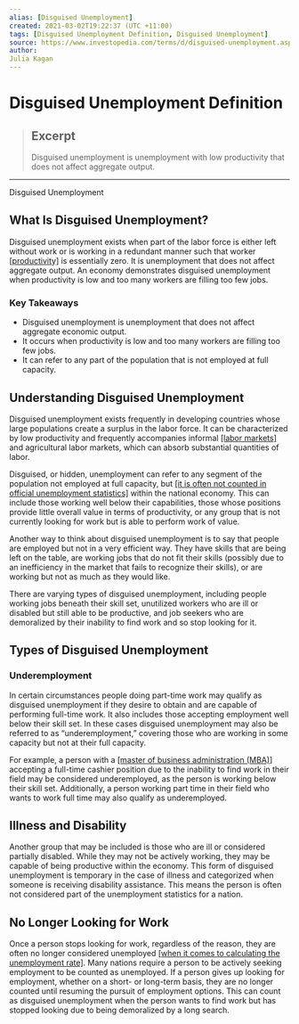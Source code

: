 ```yaml
---
alias: [Disguised Unemployment]
created: 2021-03-02T19:22:37 (UTC +11:00)
tags: [Disguised Unemployment Definition, Disguised Unemployment]
source: https://www.investopedia.com/terms/d/disguised-unemployment.asp
author: 
Julia Kagan
---
```


# Disguised Unemployment Definition

> ## Excerpt
> Disguised unemployment is unemployment with low productivity that does not affect aggregate output.

---

Disguised Unemployment
## What Is Disguised Unemployment?

Disguised unemployment exists when part of the labor force is either left without work or is working in a redundant manner such that worker [[productivity]](https://www.investopedia.com/terms/p/productivity.asp) is essentially zero. It is unemployment that does not affect aggregate output. An economy demonstrates disguised unemployment when productivity is low and too many workers are filling too few jobs.

### Key Takeaways

-   Disguised unemployment is unemployment that does not affect aggregate economic output.
-   It occurs when productivity is low and too many workers are filling too few jobs.
-   It can refer to any part of the population that is not employed at full capacity.

## Understanding Disguised Unemployment

Disguised unemployment exists frequently in developing countries whose large populations create a surplus in the labor force. It can be characterized by low productivity and frequently accompanies informal [[labor markets]](https://www.investopedia.com/terms/l/labor-market.asp) and agricultural labor markets, which can absorb substantial quantities of labor.

Disguised, or hidden, unemployment can refer to any segment of the population not employed at full capacity, but [[it is often not counted in official unemployment statistics]](https://www.investopedia.com/ask/answers/063015/how-does-us-bureau-labor-statistics-calculate-unemployment-rate-published-monthly.asp) within the national economy. This can include those working well below their capabilities, those whose positions provide little overall value in terms of productivity, or any group that is not currently looking for work but is able to perform work of value.

Another way to think about disguised unemployment is to say that people are employed but not in a very efficient way. They have skills that are being left on the table, are working jobs that do not fit their skills (possibly due to an inefficiency in the market that fails to recognize their skills), or are working but not as much as they would like.

There are varying types of disguised unemployment, including people working jobs beneath their skill set, unutilized workers who are ill or disabled but still able to be productive, and job seekers who are demoralized by their inability to find work and so stop looking for it.

## Types of Disguised Unemployment

### Underemployment

In certain circumstances people doing part-time work may qualify as disguised unemployment if they desire to obtain and are capable of performing full-time work. It also includes those accepting employment well below their skill set. In these cases disguised unemployment may also be referred to as “underemployment,” covering those who are working in some capacity but not at their full capacity.

For example, a person with a [[master of business administration (MBA)]](https://www.investopedia.com/terms/m/mba.asp) accepting a full-time cashier position due to the inability to find work in their field may be considered underemployed, as the person is working below their skill set. Additionally, a person working part time in their field who wants to work full time may also qualify as underemployed.

## Illness and Disability

Another group that may be included is those who are ill or considered partially disabled. While they may not be actively working, they may be capable of being productive within the economy. This form of disguised unemployment is temporary in the case of illness and categorized when someone is receiving disability assistance. This means the person is often not considered part of the unemployment statistics for a nation.

## No Longer Looking for Work

Once a person stops looking for work, regardless of the reason, they are often no longer considered unemployed [[when it comes to calculating the unemployment rate]](https://www.investopedia.com/articles/economics/10/unemployment-rate-get-real.asp). Many nations require a person to be actively seeking employment to be counted as unemployed. If a person gives up looking for employment, whether on a short- or long-term basis, they are no longer counted until resuming the pursuit of employment options. This can count as disguised unemployment when the person wants to find work but has stopped looking due to being demoralized by a long search.
